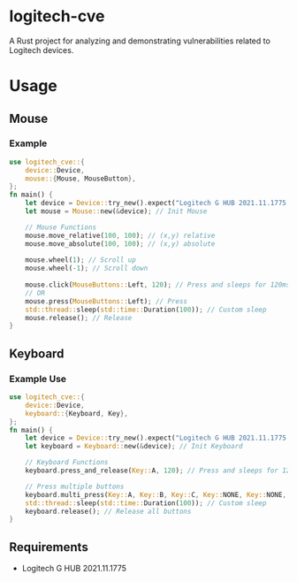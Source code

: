 # logitech-cve

A Rust project for analyzing and demonstrating vulnerabilities related to Logitech devices.

# Usage
## Mouse
### Example
```rust
use logitech_cve::{
    device::Device,
    mouse::{Mouse, MouseButton},
};
fn main() {
	let device = Device::try_new().expect("Logitech G HUB 2021.11.1775 is not installed"); // Req for Driver Handling 
	let mouse = Mouse::new(&device); // Init Mouse

	// Mouse Functions
	mouse.move_relative(100, 100); // (x,y) relative
    mouse.move_absolute(100, 100); // (x,y) absolute
	
	mouse.wheel(1); // Scroll up
	mouse.wheel(-1); // Scroll down
	
	mouse.click(MouseButtons::Left, 120); // Press and sleeps for 120ms before release
	// OR
	mouse.press(MouseButtons::Left); // Press
	std::thread::sleep(std::time::Duration(100)); // Custom sleep
	mouse.release(); // Release
}
```

## Keyboard
### Example Use
```rust
use logitech_cve::{
    device::Device,
    keyboard::{Keyboard, Key},
};
fn main() {
	let device = Device::try_new().expect("Logitech G HUB 2021.11.1775 is not installed"); // Req for Driver Handling 
	let keyboard = Keyboard::new(&device); // Init Keyboard

	// Keyboard Functions
	keyboard.press_and_release(Key::A, 120); // Press and sleeps for 120ms before release

    // Press multiple buttons
	keyboard.multi_press(Key::A, Key::B, Key::C, Key::NONE, Key::NONE, Key::NONE); 
	std::thread::sleep(std::time::Duration(100)); // Custom sleep
	keyboard.release(); // Release all buttons
}
```

## Requirements

- Logitech G HUB 2021.11.1775
